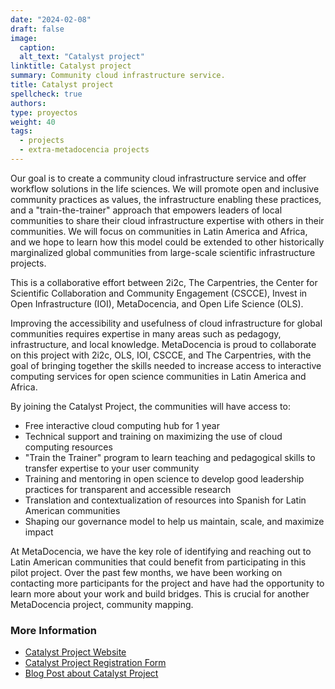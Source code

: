 ```yaml
---
date: "2024-02-08"
draft: false
image:
  caption: 
  alt_text: "Catalyst project"
linktitle: Catalyst project
summary: Community cloud infrastructure service.
title: Catalyst project
spellcheck: true
authors: 
type: proyectos
weight: 40
tags:
  - projects
  - extra-metadocencia projects
---
```


Our goal is to create a community cloud infrastructure service and offer workflow solutions in the life sciences. We will promote open and inclusive community practices as values, the infrastructure enabling these practices, and a "train-the-trainer" approach that empowers leaders of local communities to share their cloud infrastructure expertise with others in their communities. We will focus on communities in Latin America and Africa, and we hope to learn how this model could be extended to other historically marginalized global communities from large-scale scientific infrastructure projects.

This is a collaborative effort between 2i2c, The Carpentries, the Center for Scientific Collaboration and Community Engagement (CSCCE), Invest in Open Infrastructure (IOI), MetaDocencia, and Open Life Science (OLS).

Improving the accessibility and usefulness of cloud infrastructure for global communities requires expertise in many areas such as pedagogy, infrastructure, and local knowledge. MetaDocencia is proud to collaborate on this project with 2i2c, OLS, IOI, CSCCE, and The Carpentries, with the goal of bringing together the skills needed to increase access to interactive computing services for open science communities in Latin America and Africa.

By joining the Catalyst Project, the communities will have access to:
- Free interactive cloud computing hub for 1 year
- Technical support and training on maximizing the use of cloud computing resources
- "Train the Trainer" program to learn teaching and pedagogical skills to transfer expertise to your user community
- Training and mentoring in open science to develop good leadership practices for transparent and accessible research
- Translation and contextualization of resources into Spanish for Latin American communities
- Shaping our governance model to help us maintain, scale, and maximize impact

At MetaDocencia, we have the key role of identifying and reaching out to Latin American communities that could benefit from participating in this pilot project. Over the past few months, we have been working on contacting more participants for the project and have had the opportunity to learn more about your work and build bridges. This is crucial for another MetaDocencia project, community mapping.

### More Information
* [Catalyst Project Website](https://catalystproject.cloud/index.html)
* [Catalyst Project Registration Form](https://catalystproject.cloud/register.html)
* [Blog Post about Catalyst Project](https://www.metadocencia.org/post/20231215-comunidadescatalyst/)
